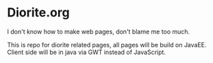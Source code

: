 # Diorite.org
I don't know how to make web pages, don't blame me too much.

This is repo for diorite related pages, all pages will be build on JavaEE. <br>
Client side will be in java via GWT instead of JavaScript.
